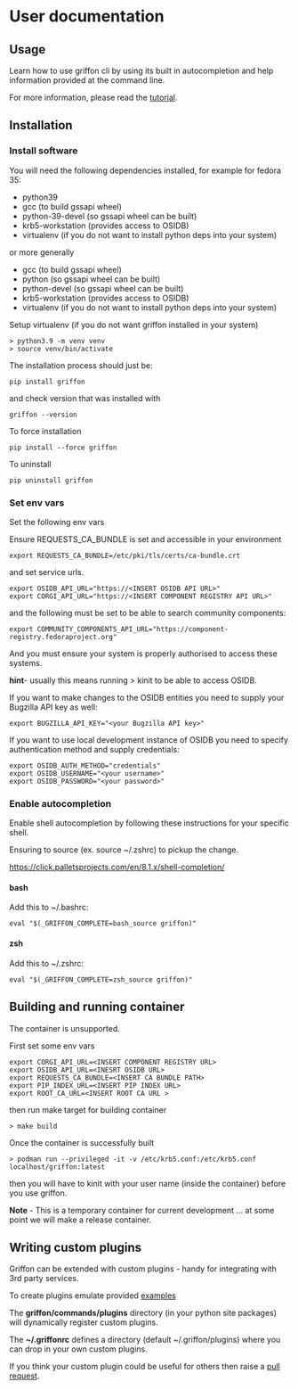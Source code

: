 # User documentation

## Usage

Learn how to use griffon cli by using its built in autocompletion 
and help information provided at the command line.

For more information, please read the [tutorial](tutorial.md). 

## Installation

### Install software

You will need the following dependencies installed, for example for fedora 35:

* python39
* gcc (to build gssapi wheel)
* python-39-devel (so gssapi wheel can be built)
* krb5-workstation (provides access to OSIDB)
* virtualenv (if you do not want to install python deps into your system)

or more generally

* gcc (to build gssapi wheel)
* python (so gssapi wheel can be built)
* python-devel (so gssapi wheel can be built)
* krb5-workstation (provides access to OSIDB)
* virtualenv (if you do not want to install python deps into your system)

Setup virtualenv (if you do not want griffon installed in your system)
```commandline
> python3.9 -m venv venv
> source venv/bin/activate
```

The installation process should just be:
```commandline
pip install griffon
```
and check version that was installed with
```commandline
griffon --version
```
To force installation
```commandline
pip install --force griffon
```
To uninstall
```commandline
pip uninstall griffon
```

### Set env vars

Set the following env vars

Ensure REQUESTS_CA_BUNDLE is set and accessible in your environment
```commandline
export REQUESTS_CA_BUNDLE=/etc/pki/tls/certs/ca-bundle.crt
```
and set service urls.
```commandline
export OSIDB_API_URL="https://<INSERT OSIDB API URL>"
export CORGI_API_URL="https://<INSERT COMPONENT REGISTRY API URL>"
```
and the following must be set to be able to search community components:
```commandline
export COMMUNITY_COMPONENTS_API_URL="https://component-registry.fedoraproject.org"
```

And you must ensure your system is properly authorised to access these systems.

**hint**- usually this means running > kinit to be able to access OSIDB.

If you want to make changes to the OSIDB entities you need to supply your Bugzilla API key as well:
```commandline
export BUGZILLA_API_KEY="<your Bugzilla API key>"
```

If you want to use local development instance of OSIDB you need to specify authentication method
and supply credentials:
```commandline
export OSIDB_AUTH_METHOD="credentials"
export OSIDB_USERNAME="<your username>"
export OSIDB_PASSWORD="<your password>"
```

### Enable autocompletion
Enable shell autocompletion by following these instructions for your specific shell.

Ensuring to source (ex. source ~/.zshrc) to pickup the change. 

https://click.palletsprojects.com/en/8.1.x/shell-completion/

#### bash
Add this to ~/.bashrc:
```commandline
eval "$(_GRIFFON_COMPLETE=bash_source griffon)"
```

#### zsh
Add this to ~/.zshrc:
```commandline
eval "$(_GRIFFON_COMPLETE=zsh_source griffon)"
```


## Building and running container
The container is unsupported.

First set some env vars

```commandline
export CORGI_API_URL=<INSERT COMPONENT REGISTRY URL>
export OSIDB_API_URL=<INESRT OSIDB URL>
export REQUESTS_CA_BUNDLE=<INSERT CA BUNDLE PATH>
export PIP_INDEX_URL=<INSERT PIP INDEX URL>
export ROOT_CA_URL=<INSERT ROOT CA URL >
```
then run make target for building container

```commandline
> make build
```

Once the container is successfully built 

```commandline
> podman run --privileged -it -v /etc/krb5.conf:/etc/krb5.conf localhost/griffon:latest
```
then you will have to kinit with your user name (inside the container) before you use 
griffon.

**Note** - This is a temporary container for current development ... at some point
we will make a release container.

## Writing custom plugins

Griffon can be extended with custom plugins - handy for integrating with 3rd party services.

To create plugins emulate provided [examples](https://github.com/RedHatProductSecurity/griffon/tree/main/griffon/commands/plugins)

The **griffon/commands/plugins** directory (in your python site packages) will dynamically
register custom plugins.

The **~/.griffonrc** defines a directory (default ~/.griffon/plugins) where you can drop in your own custom plugins.

If you think your custom plugin could be useful for others then raise a [pull request](https://github.com/RedHatProductSecurity/griffon/pulls).

